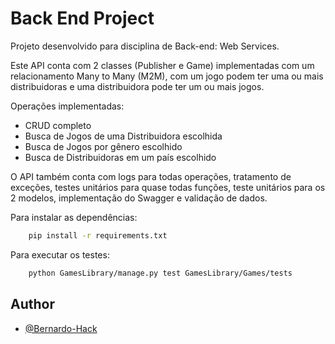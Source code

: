 # Back End Project

Projeto desenvolvido para disciplina de Back-end: Web Services.

Este API conta com 2 classes (Publisher e Game) implementadas com um relacionamento Many to Many (M2M), com um jogo podem ter uma ou mais distribuidoras e uma distribuidora pode ter um ou mais jogos.

Operações implementadas:
- CRUD completo
- Busca de Jogos de uma Distribuidora escolhida
- Busca de Jogos por gênero escolhido
- Busca de Distribuidoras em um país escolhido

O API também conta com logs para todas operações, tratamento de exceções, testes unitários para quase todas funções, teste unitários para os 2 modelos, implementação do Swagger e validação de dados.

Para instalar as dependências:

```bash
    pip install -r requirements.txt
```

Para executar os testes:

```bash
    python GamesLibrary/manage.py test GamesLibrary/Games/tests 
```

## Author

- [@Bernardo-Hack](https://www.github.com/Bernardo-Hack)


